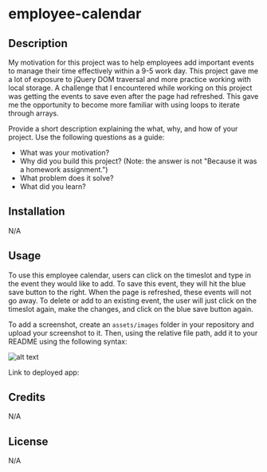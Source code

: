 # employee-calendar

## Description

My motivation for this project was to help employees add important events to manage their time effectively within a 9-5 work day. This project gave me a lot of exposure to jQuery DOM traversal and more practice working with local storage. A challenge that I encountered while working on this project was getting the events to save even after the page had refreshed. This gave me the opportunity to become more familiar with using loops to iterate through arrays.

Provide a short description explaining the what, why, and how of your project. Use the following questions as a guide:

- What was your motivation?
- Why did you build this project? (Note: the answer is not "Because it was a homework assignment.")
- What problem does it solve?
- What did you learn?

## Installation

N/A

## Usage

To use this employee calendar, users can click on the timeslot and type in the event they would like to add. To save this event, they will hit the blue save button to the right. When the page is refreshed, these events will not go away. To delete or add to an existing event, the user will just click on the timeslot again, make the changes, and click on the blue save button again.

To add a screenshot, create an `assets/images` folder in your repository and upload your screenshot to it. Then, using the relative file path, add it to your README using the following syntax:

![alt text](assets/images/screenshot.png)

Link to deployed app:

## Credits

N/A

## License

N/A
